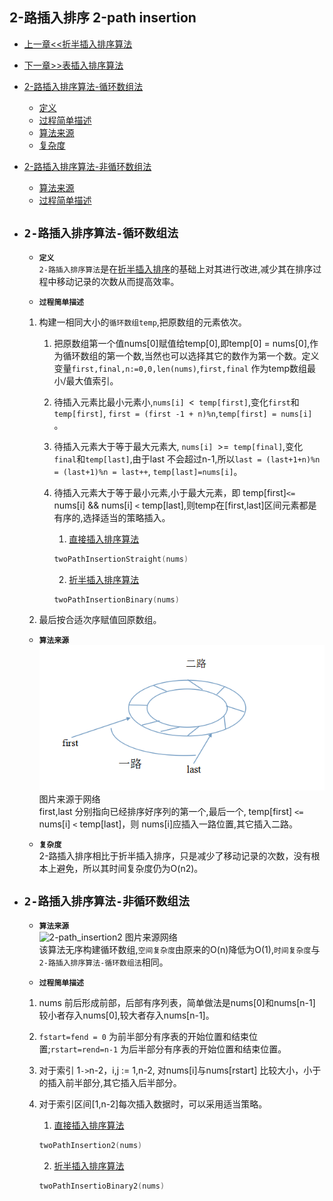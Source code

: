 ## 2-路插入排序 2-path insertion

- [上一章<<折半插入排序算法](../binary_insertion)
- [下一章>>表插入排序算法](../table_insertion)
- [2-路插入排序算法-循环数组法](#1)
    - [定义](#11)
    - [过程简单描述](#12)
    - [算法来源](#13)
    - [复杂度](#14)
- [2-路插入排序算法-非循环数组法](#2)
    - [算法来源](#21)
    - [过程简单描述](#22)

- ## <i id="1"></i>**`2-路插入排序算法-循环数组法`**
    - <i id="11"></i>**`定义`**  
    `2-路插入排序算法`是在[折半插入排序](../binary_insertion)的基础上对其进行改进,减少其在排序过程中移动记录的次数从而提高效率。</br>


    - <i id="12"></i>**`过程简单描述`**  
    1. 构建一相同大小的`循环数组temp`,把原数组的元素依次。</br>
        1. 把原数组第一个值nums[0]赋值给temp[0],即temp[0] = nums[0],作为循环数组的第一个数,当然也可以选择其它的数作为第一个数。定义变量`first,final,n:=0,0,len(nums)`,`first,final` 作为temp数组最小/最大值索引。</br>
        2. 待插入元素比最小元素小,`nums[i] `<` temp[first]`,变化`first`和`temp[first]`, `first = (first -1 + n)%n`,`temp[first] = nums[i] `。</br>
        3. 待插入元素大于等于最大元素大, `nums[i] `>=` temp[final]`,变化`final`和`temp[last]`,由于last 不会超过n-1,所以`last = (last+1+n)%n = (last+1)%n = last++`, `temp[last]=nums[i]`。</br>
        4. 待插入元素大于等于最小元素,小于最大元素，即 temp[first]`<=` nums[i] && nums[i] `<` temp[last],则temp在[first,last]区间元素都是有序的,选择适当的策略插入。</br> 
            1. [直接插入排序算法](../straight_insertion)  

            ```go
            twoPathInsertionStraight(nums)
            ```

            2. [折半插入排序算法](../binary_insertion)

            ```go
            twoPathInsertionBinary(nums)
            ```

    2. 最后按合适次序赋值回原数组。</br>  

    - <i id="13"></i>**`算法来源`**  
    ![2-path_insertion](./2-path_insertion.jpg)  
    图片来源于网络  
    first,last 分别指向已经排序好序列的第一个,最后一个, temp[first] `<=` nums[i] `<` temp[last]，则 nums[i]应插入一路位置,其它插入二路。

    - <i id="14"></i>**`复杂度`**  
    2-路插入排序相比于折半插入排序，只是减少了移动记录的次数，没有根本上避免，所以其时间复杂度仍为O(n2)。


- ## <i id="2"></i>**`2-路插入排序算法-非循环数组法`**
    - <i id="21"></i>**`算法来源`**  
    ![2-path_insertion2](./2-path_insertion2.jpg)
    图片来源网络  
    该算法无序构建循环数组,`空间复杂度`由原来的O(n)降低为O(1),`时间复杂度`与`2-路插入排序算法-循环数组法`相同。 

    - <i id="22"></i>**`过程简单描述`**  
    1. nums 前后形成前部，后部有序列表，简单做法是nums[0]和nums[n-1] 较小者存入nums[0],较大者存入nums[n-1]。
    2. `fstart=fend = 0` 为前半部分有序表的开始位置和结束位置;`rstart=rend=n-1` 为后半部分有序表的开始位置和结束位置。
    3. 对于索引 1`->`n-2，i,j := 1,n-2, 对nums[i]与nums[rstart] 比较大小，小于的插入前半部分,其它插入后半部分。
    4. 对于索引区间[1,n-2]每次插入数据时，可以采用适当策略。
        1. [直接插入排序算法](../straight_insertion)

        ```go
        twoPathInsertion2(nums)
        ```

        2. [折半插入排序算法](../binary_insertion)
        
        ```go 
        twoPathInsertioBinary2(nums)
        ```




